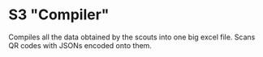 # S3 "Compiler"

Compiles all the data obtained by the scouts into one big excel file.
Scans QR codes with JSONs encoded onto them.
